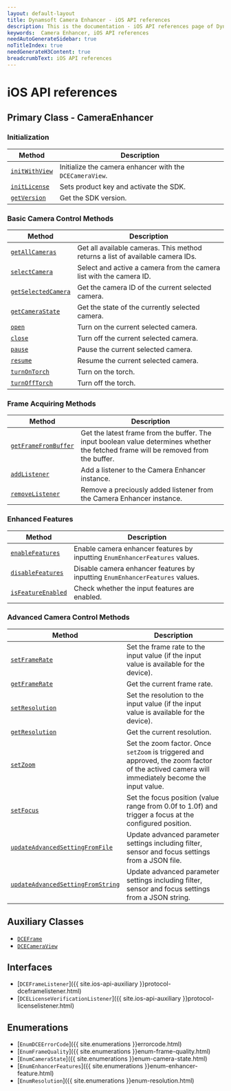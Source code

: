 ```yaml
---
layout: default-layout
title: Dynamsoft Camera Enhancer - iOS API references
description: This is the documentation - iOS API references page of Dynamsoft Camera Enhancer.
keywords:  Camera Enhancer, iOS API references
needAutoGenerateSidebar: true
noTitleIndex: true
needGenerateH3Content: true
breadcrumbText: iOS API references
---
```


# iOS API references

## Primary Class - CameraEnhancer

### Initialization

| Method | Description |
| ------ | ----------- |
| [`initWithView`]({{site.ios-api}}index.html##initwithview) | Initialize the camera enhancer with the `DCECameraView`. |
| [`initLicense`]({{site.ios-api}}index.html#initlicense) | Sets product key and activate the SDK. |
| [`getVersion`]({{site.ios-api}}index.html#getversion) | Get the SDK version. |

### Basic Camera Control Methods

| Method | Description |
| ------ | ----------- |
| [`getAllCameras`]({{site.ios-api}}index.html#getallcameras) | Get all available cameras. This method returns a list of available camera IDs. |
| [`selectCamera`]({{site.ios-api}}index.html#selectcamera) | Select and active a camera from the camera list with the camera ID. |
| [`getSelectedCamera`]({{site.ios-api}}index.html#getselectedcamera) | Get the camera ID of the current selected camera. |
| [`getCameraState`]({{site.ios-api}}index.html#getcamerastate) | Get the state of the currently selected camera. |
| [`open`]({{site.ios-api}}index.html#open) | Turn on the current selected camera. |
| [`close`]({{site.ios-api}}index.html#close) | Turn off the current selected camera. |
| [`pause`]({{site.ios-api}}index.html#pause) | Pause the current selected  camera. |
| [`resume`]({{site.ios-api}}index.html#resume) | Resume the current selected camera. |
| [`turnOnTorch`]({{site.ios-api}}index.html#turnontorch) | Turn on the torch. |
| [`turnOffTorch`]({{site.ios-api}}index.html#turnofftorch) | Turn off the torch. |

### Frame Acquiring Methods

| Method | Description |
| ------ | ----------- |
| [`getFrameFromBuffer`]({{site.ios-api}}index.html#getframefrombuffer) | Get the latest frame from the buffer. The input boolean value determines whether the fetched frame will be removed from the buffer. |
| [`addListener`]({{site.ios-api}}index.html#addlistener) | Add a listener to the Camera Enhancer instance. |
| [`removeListener`]({{site.ios-api}}index.html#removelistener) | Remove a preciously added listener from the Camera Enhancer instance. |

### Enhanced Features

| Method | Description |
| ------ | ----------- |
| [`enableFeatures`]({{site.ios-api}}index.html#enablefeature) | Enable camera enhancer features by inputting `EnumEnhancerFeatures` values. |
| [`disableFeatures`]({{site.ios-api}}index.html#disablefeature) | Disable camera enhancer features by inputting `EnumEnhancerFeatures` values. |
| [`isFeatureEnabled`]({{site.ios-api}}index.html#isfeatureenabled) | Check whether the input features are enabled. |

### Advanced Camera Control Methods

| Method | Description |
| ------ | ----------- |
| [`setFrameRate`]({{site.ios-api}}index.html#setframerate) | Set the frame rate to the input value (if the input value is available for the device). |
| [`getFrameRate`]({{site.ios-api}}index.html#getframerate) | Get the current frame rate. |
| [`setResolution`]({{site.ios-api}}index.html#setresolution) | Set the resolution to the input value (if the input value is available for the device). |
| [`getResolution`]({{site.ios-api}}index.html#getresolution) | Get the current resolution. |
| [`setZoom`]({{site.ios-api}}.html#setzoom) | Set the zoom factor. Once `setZoom` is triggered and approved, the zoom factor of the actived camera will immediately become the input value. |
| [`setFocus`]({{site.ios-api}}index.html#setfocus) | Set the focus position (value range from 0.0f to 1.0f) and trigger a focus at the configured position. |
| [`updateAdvancedSettingFromFile`]({{site.ios-api}}index.html#updateadvancedsettingfromfile) | Update advanced parameter settings including filter, sensor and focus settings from a JSON file. |
| [`updateAdvancedSettingFromString`]({{site.ios-api}}index.html#updateadvancedsettingfromstring) | Update advanced parameter settings including filter, sensor and focus settings from a JSON string. |

## Auxiliary Classes

- [`DCEFrame`]({{site.ios-api-auxiliary}}dceframe.html)
- [`DCECameraView`]({{site.ios-api-auxiliary}}dcecameraview.html)

## Interfaces

- [`DCEFrameListener`]({{ site.ios-api-auxiliary }}protocol-dceframelistener.html)
- [`DCELicenseVerificationListener`]({{ site.ios-api-auxiliary }}protocol-licenselistener.html)

## Enumerations

- [`EnumDCEErrorCode`]({{ site.enumerations }}errorcode.html)
- [`EnumFrameQuality`]({{ site.enumerations }}enum-frame-quality.html)
- [`EnumCameraState`]({{ site.enumerations }}enum-camera-state.html)
- [`EnumEnhancerFeatures`]({{ site.enumerations }}enum-enhancer-feature.html)
- [`EnumResolution`]({{ site.enumerations }}enum-resolution.html)
